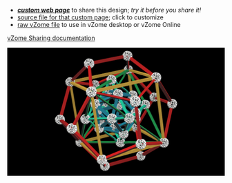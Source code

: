 
 - [***custom web page***][post] to share this design; *try it before you share it!*
 - [source file for that custom page][source]; click to customize
 - [raw vZome file][raw] to use in vZome desktop or vZome Online

[vZome Sharing documentation](https://vzome.github.io/vzome/sharing.html#how-it-works)

![Image](<Keplers-Kosmos.png>)


[post]: <https://vorth.github.io/vzome-sharing/2021/12/07/Keplers-Kosmos-17-39-10.html>
[source]: <https://github.com/vorth/vzome-sharing/edit/main/_posts/2021-12-07-Keplers-Kosmos-17-39-10.md>
[raw]: <https://raw.githubusercontent.com/vorth/vzome-sharing/main/2021/12/07/17-39-10-Keplers-Kosmos/Keplers-Kosmos.vZome>